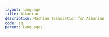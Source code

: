 ```yaml
---
layout: language
title: Albanian
description: Machine translation for Albanian
code: sq
parent: Languages
---
```

